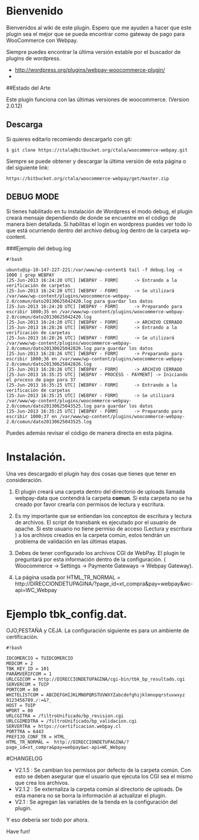 # Bienvenido

Bienvenidos al wiki de este plugin. Espero que me ayuden a hacer que este plugin sea el mejor que se pueda encontrar como gateway de pago para WooCommerce con Webpay.

Siempre puedes encontrar la última versión estable por el buscador de plugins de wordpress.
* http://wordpress.org/plugins/webpay-woocommerce-plugin/
* 

##Estado del Arte

Este plugin funciona con las últimas versiones de woocommerce. (Version 2.0.12)

## Descarga


Si quieres editarlo recomiendo descargarlo con git:

```
$ git clone https://ctala@bitbucket.org/ctala/woocommerce-webpay.git
```


Siempre se puede obtener y descargar la última versión de esta página o del siguiente link:

```
https://bitbucket.org/ctala/woocommerce-webpay/get/master.zip
```
 
## DEBUG MODE
Si tienes habilitado en tu instalación de Wordpress el modo debug, el plugin creará mensaje dependiendo de donde se encuentre en el código de manera bien detallada.
Si habilitas el login en wordpress puedes ver todo lo que está ocurriendo dentro del archivo debug.log dentro de la carpeta wp-content.

###Ejemplo del debug.log

```
#!bash

ubuntu@ip-10-147-227-221:/var/www/wp-content$ tail -f debug.log -n 1000 | grep WEBPAY
[25-Jun-2013 16:24:20 UTC] [WEBPAY - FORM]      -> Entrando a la verificación de carpetas
[25-Jun-2013 16:24:20 UTC] [WEBPAY - FORM]      -> Se utilizará /var/www/wp-content/plugins/woocommerce-webpay-2.0/comun/dato20130625042420.log para guardar los datos
[25-Jun-2013 16:24:20 UTC] [WEBPAY - FORM]      -> Preparando para escribir 1000;35 en /var/www/wp-content/plugins/woocommerce-webpay-2.0/comun/dato20130625042420.log
[25-Jun-2013 16:24:20 UTC] [WEBPAY - FORM]      -> ARCHIVO CERRADO
[25-Jun-2013 16:28:26 UTC] [WEBPAY - FORM]      -> Entrando a la verificación de carpetas
[25-Jun-2013 16:28:26 UTC] [WEBPAY - FORM]      -> Se utilizará /var/www/wp-content/plugins/woocommerce-webpay-2.0/comun/dato20130625042826.log para guardar los datos
[25-Jun-2013 16:28:26 UTC] [WEBPAY - FORM]      -> Preparando para escribir 1000;36 en /var/www/wp-content/plugins/woocommerce-webpay-2.0/comun/dato20130625042826.log
[25-Jun-2013 16:28:26 UTC] [WEBPAY - FORM]      -> ARCHIVO CERRADO
[25-Jun-2013 16:35:25 UTC] [WEBPAY - PROCESS - PAYMENT] -> Iniciando el proceso de pago para 37
[25-Jun-2013 16:35:25 UTC] [WEBPAY - FORM]      -> Entrando a la verificación de carpetas
[25-Jun-2013 16:35:25 UTC] [WEBPAY - FORM]      -> Se utilizará /var/www/wp-content/plugins/woocommerce-webpay-2.0/comun/dato20130625043525.log para guardar los datos
[25-Jun-2013 16:35:25 UTC] [WEBPAY - FORM]      -> Preparando para escribir 1000;37 en /var/www/wp-content/plugins/woocommerce-webpay-2.0/comun/dato20130625043525.log

```

Puedes además revisar el código de manera directa en esta página.


# Instalación. #

Una ves descargado el plugin hay dos cosas que tienes que tener en consideración.


1. El plugin creará una carpeta dentro del directorio de uploads llamada webpay-data que contendrá la carpeta  **comun**. Si esta carpeta no se ha creado por favor crearla con permisos de lectura y escritura.

2. Es my importante que se entiendan los conceptos de escritura y lectura de archivos. El script de transbank es ejecutado por el usuario de apache. Si este usuario no tiene permiso de acceso (Lectura y escritura ) a los archivos creados en la carpeta común, estos tendrán un problema de validación en las últimas etapas.   

3. Debes de tener configurado los archivos CGI de WebPay. El plugin te preguntará por esta información dentro de la configuración. ( Woocommerce -> Settings -> Paymente Gateways -> Webpay Gateway).

4. La página usada por HTML_TR_NORMAL = http://DIRECCIONDETUPAGINA/?page_id=xt_compra&pay=webpay&wc-api=WC_Webpay

# Ejemplo **tbk_config.dat**. #

OJO,PESTAÑA y CEJA. La configuración siguiente es para un ambiente de certificación.

```
#!bash

IDCOMERCIO = TUIDCOMERCIO
MEDCOM = 2
TBK_KEY_ID = 101
PARAMVERIFCOM = 1
URLCGICOM = http://DIRECCIONDETUPAGINA/cgi-bin/tbk_bp_resultado.cgi
SERVERCOM = TUIP
PORTCOM = 80
WHITELISTCOM = ABCDEFGHIJKLMNOPQRSTUVWXYZabcdefghijklmnopqrstuvwxyz 0123456789./:=&?_
HOST = TUIP
WPORT = 80
URLCGITRA = /filtroUnificado/bp_revision.cgi
URLCGIMEDTRA = /filtroUnificado/bp_validacion.cgi
SERVERTRA = https://certificacion.webpay.cl
PORTTRA = 6443
PREFIJO_CONF_TR = HTML_
HTML_TR_NORMAL =  http://DIRECCIONDETUPAGINA/?page_id=xt_compra&pay=webpay&wc-api=WC_Webpay

```
#CHANGELOG
* V2.1.5 : Se cambian los permisos por defecto de la carpeta común. Con esto se deben asegurar que el usuario que ejecuta los CGI sea el mismo que crea los archivos.
* V2.1.2 : Se externaliza la carpeta común al directorio de uploads. De esta manera no se borra la información al actualizar el plugin.
* V2.1 : Se agregan las variables de la tienda en la configuración del plugin.

Y eso debería ser todo por ahora.


Have fun!
